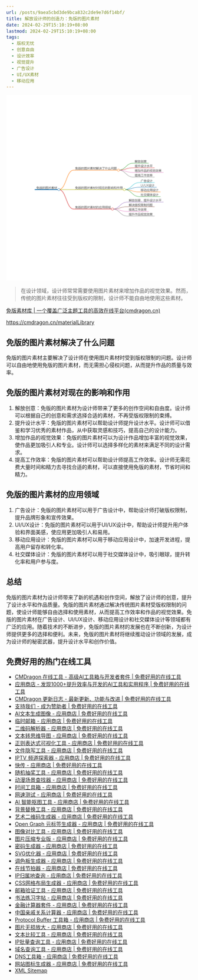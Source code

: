 ```yaml
---
url: /posts/9aea5cbd3de9bca832c2de9e7d6f14bf/
title: 解放设计师的创造力：免版的图片素材
date: 2024-02-29T15:10:19+08:00
lastmod: 2024-02-29T15:10:19+08:00
tags:
  - 版权无忧
  - 创意自由
  - 设计效率
  - 视觉提升
  - 广告设计
  - UI/UX素材
  - 移动应用
---
```



<img src="/images/2024_02_29 15_09_38.png" title="2024_02_29 15_09_38.png" alt="2024_02_29 15_09_38.png"/>


> 在设计领域，设计师常常需要使用图片素材来增加作品的视觉效果。然而，传统的图片素材往往受到版权的限制，设计师不能自由地使用这些素材。

[免版素材库 | 一个覆盖广泛主题工具的高效在线平台(cmdragon.cn)](https://cmdragon.cn/materialLibrary)

https://cmdragon.cn/materialLibrary

## 免版的图片素材解决了什么问题

免版的图片素材主要解决了设计师在使用图片素材时受到版权限制的问题。设计师可以自由地使用免版的图片素材，而无需担心侵权问题，从而提升作品的质量与效率。

## 免版的图片素材对现在的影响和作用

1. 解放创意：免版的图片素材为设计师带来了更多的创作空间和自由度。设计师可以根据自己的创意和需求选择合适的素材，不再受版权限制的束缚。
2. 提升设计水平：免版的图片素材可以帮助设计师提升设计水平。设计师可以借鉴和学习优秀的素材作品，从中获取灵感和技巧，提高自己的设计能力。
3. 增加作品的视觉效果：免版的图片素材可以为设计作品增加丰富的视觉效果，使作品更加吸引人和专业。设计师可以选择多样化的素材来满足不同的设计需求。
4. 提高工作效率：免版的图片素材可以帮助设计师提高工作效率。设计师无需花费大量时间和精力去寻找合适的素材，可以直接使用免版的素材，节省时间和精力。

## 免版的图片素材的应用领域

1. 广告设计：免版的图片素材可以用于广告设计中，帮助设计师打破版权限制，提升品牌形象和宣传效果。
2. UI/UX设计：免版的图片素材可以用于UI/UX设计中，帮助设计师提升用户体验和界面美感，使应用更加吸引人和易用。
3. 移动应用设计：免版的图片素材可以用于移动应用设计中，加速开发进程，提高用户留存和转化率。
4. 社交媒体设计：免版的图片素材可以用于社交媒体设计中，吸引眼球，提升转化率和用户参与度。

## 总结

免版的图片素材为设计师带来了新的机遇和创作空间，解放了设计师的创意，提升了设计水平和作品质量。免版的图片素材通过解决传统图片素材受版权限制的问题，使设计师能够自由选择和使用素材，从而提高工作效率和作品的视觉效果。免版的图片素材在广告设计、UI/UX设计、移动应用设计和社交媒体设计等领域都有广泛的应用。随着技术的不断进步，免版的图片素材的发展也在不断创新，为设计师提供更多的选择和便利。未来，免版的图片素材将继续推动设计领域的发展，成为设计师的秘密武器，提升设计水平和创作价值。

## 免费好用的热门在线工具

- [CMDragon 在线工具 - 高级AI工具箱与开发者套件 | 免费好用的在线工具](https://tools.cmdragon.cn/zh)
- [应用商店 - 发现1000+提升效率与开发的AI工具和实用程序 | 免费好用的在线工具](https://tools.cmdragon.cn/zh/apps?category=trending)
- [CMDragon 更新日志 - 最新更新、功能与改进 | 免费好用的在线工具](https://tools.cmdragon.cn/zh/changelog)
- [支持我们 - 成为赞助者 | 免费好用的在线工具](https://tools.cmdragon.cn/zh/sponsor)
- [AI文本生成图像 - 应用商店 | 免费好用的在线工具](https://tools.cmdragon.cn/zh/apps/text-to-image-ai)
- [临时邮箱 - 应用商店 | 免费好用的在线工具](https://tools.cmdragon.cn/zh/apps/temp-email)
- [二维码解析器 - 应用商店 | 免费好用的在线工具](https://tools.cmdragon.cn/zh/apps/qrcode-parser)
- [文本转思维导图 - 应用商店 | 免费好用的在线工具](https://tools.cmdragon.cn/zh/apps/text-to-mindmap)
- [正则表达式可视化工具 - 应用商店 | 免费好用的在线工具](https://tools.cmdragon.cn/zh/apps/regex-visualizer)
- [文件隐写工具 - 应用商店 | 免费好用的在线工具](https://tools.cmdragon.cn/zh/apps/steganography-tool)
- [IPTV 频道探索器 - 应用商店 | 免费好用的在线工具](https://tools.cmdragon.cn/zh/apps/iptv-explorer)
- [快传 - 应用商店 | 免费好用的在线工具](https://tools.cmdragon.cn/zh/apps/snapdrop)
- [随机抽奖工具 - 应用商店 | 免费好用的在线工具](https://tools.cmdragon.cn/zh/apps/lucky-draw)
- [动漫场景查找器 - 应用商店 | 免费好用的在线工具](https://tools.cmdragon.cn/zh/apps/anime-scene-finder)
- [时间工具箱 - 应用商店 | 免费好用的在线工具](https://tools.cmdragon.cn/zh/apps/time-toolkit)
- [网速测试 - 应用商店 | 免费好用的在线工具](https://tools.cmdragon.cn/zh/apps/speed-test)
- [AI 智能抠图工具 - 应用商店 | 免费好用的在线工具](https://tools.cmdragon.cn/zh/apps/background-remover)
- [背景替换工具 - 应用商店 | 免费好用的在线工具](https://tools.cmdragon.cn/zh/apps/background-replacer)
- [艺术二维码生成器 - 应用商店 | 免费好用的在线工具](https://tools.cmdragon.cn/zh/apps/artistic-qrcode)
- [Open Graph 元标签生成器 - 应用商店 | 免费好用的在线工具](https://tools.cmdragon.cn/zh/apps/open-graph-generator)
- [图像对比工具 - 应用商店 | 免费好用的在线工具](https://tools.cmdragon.cn/zh/apps/image-comparison)
- [图片压缩专业版 - 应用商店 | 免费好用的在线工具](https://tools.cmdragon.cn/zh/apps/image-compressor)
- [密码生成器 - 应用商店 | 免费好用的在线工具](https://tools.cmdragon.cn/zh/apps/password-generator)
- [SVG优化器 - 应用商店 | 免费好用的在线工具](https://tools.cmdragon.cn/zh/apps/svg-optimizer)
- [调色板生成器 - 应用商店 | 免费好用的在线工具](https://tools.cmdragon.cn/zh/apps/color-palette)
- [在线节拍器 - 应用商店 | 免费好用的在线工具](https://tools.cmdragon.cn/zh/apps/online-metronome)
- [IP归属地查询 - 应用商店 | 免费好用的在线工具](https://tools.cmdragon.cn/zh/apps/ip-geolocation)
- [CSS网格布局生成器 - 应用商店 | 免费好用的在线工具](https://tools.cmdragon.cn/zh/apps/css-grid-layout)
- [邮箱验证工具 - 应用商店 | 免费好用的在线工具](https://tools.cmdragon.cn/zh/apps/email-validator)
- [书法练习字帖 - 应用商店 | 免费好用的在线工具](https://tools.cmdragon.cn/zh/apps/calligraphy-practice)
- [金融计算器套件 - 应用商店 | 免费好用的在线工具](https://tools.cmdragon.cn/zh/apps/finance-calculator-suite)
- [中国亲戚关系计算器 - 应用商店 | 免费好用的在线工具](https://tools.cmdragon.cn/zh/apps/chinese-kinship-calculator)
- [Protocol Buffer 工具箱 - 应用商店 | 免费好用的在线工具](https://tools.cmdragon.cn/zh/apps/protobuf-toolkit)
- [图片无损放大 - 应用商店 | 免费好用的在线工具](https://tools.cmdragon.cn/zh/apps/image-upscaler)
- [文本比较工具 - 应用商店 | 免费好用的在线工具](https://tools.cmdragon.cn/zh/apps/text-compare)
- [IP批量查询工具 - 应用商店 | 免费好用的在线工具](https://tools.cmdragon.cn/zh/apps/ip-batch-lookup)
- [域名查询工具 - 应用商店 | 免费好用的在线工具](https://tools.cmdragon.cn/zh/apps/domain-finder)
- [DNS工具箱 - 应用商店 | 免费好用的在线工具](https://tools.cmdragon.cn/zh/apps/dns-toolkit)
- [网站图标生成器 - 应用商店 | 免费好用的在线工具](https://tools.cmdragon.cn/zh/apps/favicon-generator)
- [XML Sitemap](https://tools.cmdragon.cn/sitemap_index.xml)

